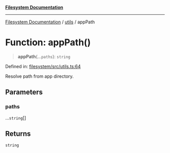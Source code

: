 [**Filesystem Documentation**](../../README.md)

***

[Filesystem Documentation](../../README.md) / [utils](../README.md) / appPath

# Function: appPath()

> **appPath**(...`paths`): `string`

Defined in: [filesystem/src/utils.ts:64](https://github.com/stonemjs/filesystem/blob/3507c649e7e162008a7a2fa6bc8b30287cce6f59/src/utils.ts#L64)

Resolve path from app directory.

## Parameters

### paths

...`string`[]

## Returns

`string`
